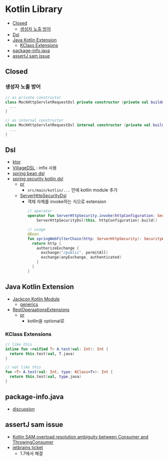 # Kotlin Library

- [Closed](#closed)
  - [생성자 노출 방어](#생성자-노출-방어)
- [Dsl](#dsl)
- [Java Kotlin Extension](#java-kotlin-extension)
  - [KClass Extensions](#kclass-extensions)
- [package-info.java](#package-infojava)
- [assertJ sam issue](#assertj-sam-issue)

## Closed

### 생성자 노출 방어

```kotlin
// as private constructor
class MockHttpServletRequestDsl private constructor (private val builder: MockHttpServletRequestBuilder) {
  ...
}

// as internal constructor
class MockHttpServletRequestDsl internal constructor (private val builder: MockHttpServletRequestBuilder) {
  ...
}
```

## Dsl

- [ktor](https://ktor.io/docs/routing-in-ktor.html)
- [VillageDSL](https://github.com/zsmb13/VillageDSL) : infix 사용
- [spring bean dsl](https://docs.spring.io/spring-framework/docs/5.0.0.RELEASE/spring-framework-reference/kotlin.html#bean-definition-dsl)
- [spring security kotlin dsl](https://github.com/spring-projects-experimental/spring-security-kotlin-dsl)
  - [pr](https://github.com/spring-projects/spring-security/commit/2df1099da5116f893ef2a09bab4c9cc40527e767)
    - `src/main/kotlin/...` 안에 kotlin module 추가
  - [ServerHttpSecurityDsl](https://github.com/spring-projects/spring-security/blob/main/config/src/main/kotlin/org/springframework/security/config/web/server/ServerHttpSecurityDsl.kt)
    - 객체 자체를 invoke하는 식으로 extension
      ```kotlin
      // operator
      operator fun ServerHttpSecurity.invoke(httpConfiguration: ServerHttpSecurityDsl.() -> Unit): SecurityWebFilterChain =
          ServerHttpSecurityDsl(this, httpConfiguration).build()

      // usage
      @Bean
      fun springWebFilterChain(http: ServerHttpSecurity): SecurityWebFilterChain {
        return http {
          authorizeExchange {
            exchange("/public", permitAll)
            exchange(anyExchange, authenticated)
          }
        }
      }
      ```

## Java Kotlin Extension

- [Jackcon Kotlin Module](https://github.com/FasterXML/jackson-module-kotlin/tree/2.13/src/main/kotlin/com/fasterxml/jackson/module/kotlin)
  - [generics](https://github.com/FasterXML/jackson-module-kotlin/blob/2.13/src/main/kotlin/com/fasterxml/jackson/module/kotlin/Extensions.kt)
- [RestOperaationsExtensions](https://github.com/spring-projects/spring-framework/blob/main/spring-web/src/main/kotlin/org/springframework/web/client/RestOperationsExtensions.kt)
  - [pr](https://github.com/spring-projects/spring-framework/commit/546687d5e44c6771a95f5334dbcbf4b37a6cea33)
    - kotlin을 optional로

### KClass Extensions

```kotlin
// like this
inline fun <reified T> A.test(val: Int): Int {
  return this.test(val, T.java)
}

// not like this
fun <T> A.test(val: Int, type: KClass<T>): Int {
  return this.test(val, type.java)
}
```

## package-info.java

- [discussion](https://discuss.kotlinlang.org/t/equivalent-of-package-info-java/3272/5)

## assertJ sam issue


- [Kotlin SAM overload resolution ambiguity between Consumer and ThrowingConsumer](https://github.com/assertj/assertj-core/issues/2357)
- [jetbrains ticket](https://youtrack.jetbrains.com/issue/KT-17765)
  - 1.7에서 해결